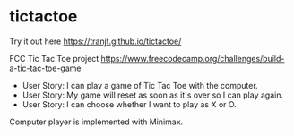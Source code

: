 # tictactoe

Try it out here https://tranjt.github.io/tictactoe/

FCC Tic Tac Toe project
https://www.freecodecamp.org/challenges/build-a-tic-tac-toe-game

* User Story: I can play a game of Tic Tac Toe with the computer.
* User Story: My game will reset as soon as it's over so I can play again.
* User Story: I can choose whether I want to play as X or O.


Computer player is implemented with Minimax.
